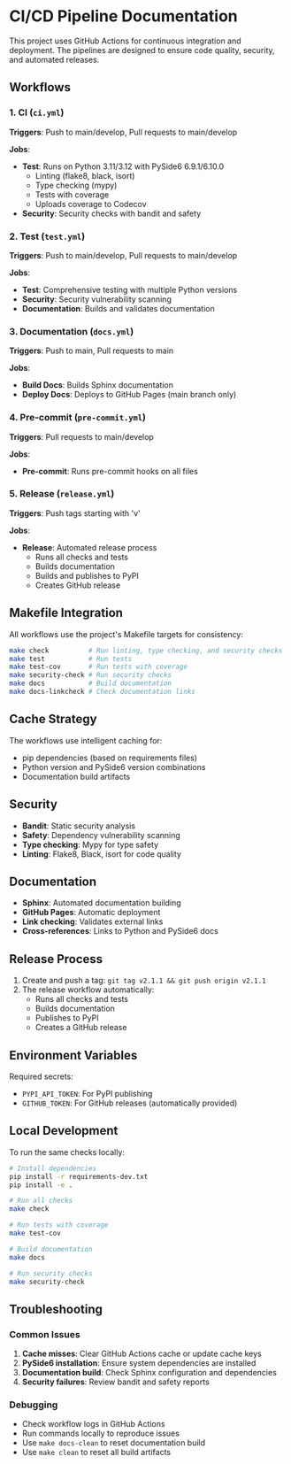 # CI/CD Pipeline Documentation

This project uses GitHub Actions for continuous integration and deployment. The pipelines are designed to ensure code quality, security, and automated releases.

## Workflows

### 1. CI (`ci.yml`)
**Triggers**: Push to main/develop, Pull requests to main/develop

**Jobs**:
- **Test**: Runs on Python 3.11/3.12 with PySide6 6.9.1/6.10.0
  - Linting (flake8, black, isort)
  - Type checking (mypy)
  - Tests with coverage
  - Uploads coverage to Codecov
- **Security**: Security checks with bandit and safety

### 2. Test (`test.yml`)
**Triggers**: Push to main/develop, Pull requests to main/develop

**Jobs**:
- **Test**: Comprehensive testing with multiple Python versions
- **Security**: Security vulnerability scanning
- **Documentation**: Builds and validates documentation

### 3. Documentation (`docs.yml`)
**Triggers**: Push to main, Pull requests to main

**Jobs**:
- **Build Docs**: Builds Sphinx documentation
- **Deploy Docs**: Deploys to GitHub Pages (main branch only)

### 4. Pre-commit (`pre-commit.yml`)
**Triggers**: Pull requests to main/develop

**Jobs**:
- **Pre-commit**: Runs pre-commit hooks on all files

### 5. Release (`release.yml`)
**Triggers**: Push tags starting with 'v'

**Jobs**:
- **Release**: Automated release process
  - Runs all checks and tests
  - Builds documentation
  - Builds and publishes to PyPI
  - Creates GitHub release

## Makefile Integration

All workflows use the project's Makefile targets for consistency:

```bash
make check          # Run linting, type checking, and security checks
make test           # Run tests
make test-cov       # Run tests with coverage
make security-check # Run security checks
make docs           # Build documentation
make docs-linkcheck # Check documentation links
```

## Cache Strategy

The workflows use intelligent caching for:
- pip dependencies (based on requirements files)
- Python version and PySide6 version combinations
- Documentation build artifacts

## Security

- **Bandit**: Static security analysis
- **Safety**: Dependency vulnerability scanning
- **Type checking**: Mypy for type safety
- **Linting**: Flake8, Black, isort for code quality

## Documentation

- **Sphinx**: Automated documentation building
- **GitHub Pages**: Automatic deployment
- **Link checking**: Validates external links
- **Cross-references**: Links to Python and PySide6 docs

## Release Process

1. Create and push a tag: `git tag v2.1.1 && git push origin v2.1.1`
2. The release workflow automatically:
   - Runs all checks and tests
   - Builds documentation
   - Publishes to PyPI
   - Creates a GitHub release

## Environment Variables

Required secrets:
- `PYPI_API_TOKEN`: For PyPI publishing
- `GITHUB_TOKEN`: For GitHub releases (automatically provided)

## Local Development

To run the same checks locally:

```bash
# Install dependencies
pip install -r requirements-dev.txt
pip install -e .

# Run all checks
make check

# Run tests with coverage
make test-cov

# Build documentation
make docs

# Run security checks
make security-check
```

## Troubleshooting

### Common Issues

1. **Cache misses**: Clear GitHub Actions cache or update cache keys
2. **PySide6 installation**: Ensure system dependencies are installed
3. **Documentation build**: Check Sphinx configuration and dependencies
4. **Security failures**: Review bandit and safety reports

### Debugging

- Check workflow logs in GitHub Actions
- Run commands locally to reproduce issues
- Use `make docs-clean` to reset documentation build
- Use `make clean` to reset all build artifacts 